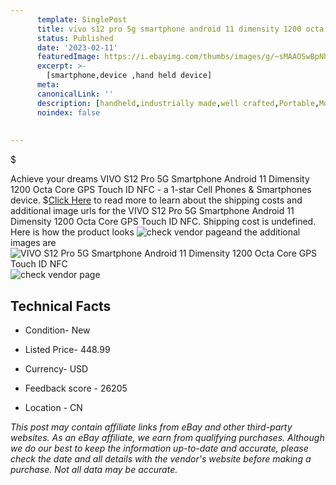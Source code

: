 ```yaml
---
      template: SinglePost
      title: vivo s12 pro 5g smartphone android 11 dimensity 1200 octa core gps touch id nfc
      status: Published
      date: '2023-02-11'
      featuredImage: https://i.ebayimg.com/thumbs/images/g/~sMAAOSwBpNhzo8J/s-l225.jpg
      excerpt: >-
        [smartphone,device ,hand held device]
      meta:
      canonicalLink: ''
      description: [handheld,industrially made,well crafted,Portable,Mobile,Compact,Convenient,Lightweight,Maneuverable,Man-portable,Miniature,Carriable,Hand-held,Light,Holdable,Transportable,Mobile device,Pocket-sized,On-the-go,Wireless,Cordless,Compact size,Convenient size, smartphone,device ,hand held device]
      noindex: false
      
        
---
```

$

Achieve your dreams VIVO S12 Pro 5G Smartphone Android 11 Dimensity 1200 Octa Core GPS Touch ID NFC - a 1-star Cell Phones & Smartphones device.
$[Click Here](https://www.ebay.com/itm/185237509662?hash=item2b2104161e%3Ag%3A%7EsMAAOSwBpNhzo8J&mkevt=1&mkcid=1&mkrid=711-53200-19255-0&campid=%253CePNCampaignId%253E&customid=%253CreferenceId%253E&toolid=10049) to read more to learn about the shipping costs and additional image urls for the VIVO S12 Pro 5G Smartphone Android 11 Dimensity 1200 Octa Core GPS Touch ID NFC. Shipping cost is undefined. Here is how the product looks ![check vendor page](https://i.ebayimg.com/thumbs/images/g/~sMAAOSwBpNhzo8J/s-l225.jpg)and the additional images are![VIVO S12 Pro 5G Smartphone Android 11 Dimensity 1200 Octa Core GPS Touch ID NFC](https://i.ebayimg.com/images/g/~sMAAOSwBpNhzo8J/s-l960.jpg)![check vendor page](https://origin-galleryplus.ebayimg.com/ws/web/185237509662_2_0_1/225x225.jpg,https://origin-galleryplus.ebayimg.com/ws/web/185237509662_3_0_1/225x225.jpg,https://origin-galleryplus.ebayimg.com/ws/web/185237509662_4_0_1/225x225.jpg,https://origin-galleryplus.ebayimg.com/ws/web/185237509662_5_0_1/225x225.jpg,https://origin-galleryplus.ebayimg.com/ws/web/185237509662_6_0_1/225x225.jpg,https://origin-galleryplus.ebayimg.com/ws/web/185237509662_7_0_1/225x225.jpg,https://origin-galleryplus.ebayimg.com/ws/web/185237509662_8_0_1/225x225.jpg)



 ## Technical Facts 



     
      

 - Condition- New 


      

 - Listed Price- 448.99 


      

 - Currency- USD 


      

 - Feedback score - 26205 


      

 - Location - CN 


      
      

 *_This post may contain affiliate links from eBay and other third-party websites. As an eBay affiliate, we earn from qualifying purchases. Although we do our best to keep the information up-to-date and accurate, please check the date and all details with the vendor's website before making a purchase. Not all data may be accurate._*






